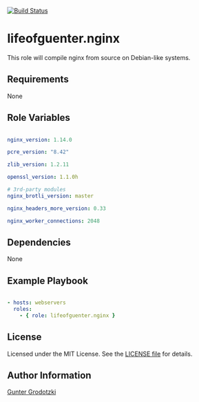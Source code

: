 [![Build Status](https://travis-ci.org/lifeofguenter/ansible-role-nginx.svg?branch=master)](https://travis-ci.org/lifeofguenter/ansible-role-nginx)

# lifeofguenter.nginx

This role will compile nginx from source on Debian-like systems.

## Requirements

None

## Role Variables

```yaml

nginx_version: 1.14.0

pcre_version: "8.42"

zlib_version: 1.2.11

openssl_version: 1.1.0h

# 3rd-party modules
nginx_brotli_version: master

nginx_headers_more_version: 0.33

nginx_worker_connections: 2048

```

## Dependencies

None

## Example Playbook

```yaml

- hosts: webservers
  roles:
    - { role: lifeofguenter.nginx }
```

## License

Licensed under the MIT License. See the [LICENSE file](LICENSE) for details.

## Author Information

[Gunter Grodotzki](https://lifeofguenter.de)
